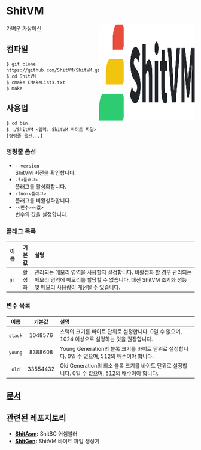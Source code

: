 # ShitVM
<img width=256 height=256 align="right" src="https://github.com/ShitVM/ShitVM/blob/master/docs/logo/ShitVM.svg">

가벼운 가상머신

## 컴파일
```
$ git clone https://github.com/ShitVM/ShitVM.git
$ cd ShitVM
$ cmake CMakeLists.txt
$ make
```

## 사용법
```
$ cd bin
$ ./ShitVM <입력: ShitVM 바이트 파일> [명령줄 옵션...]
```

### 명령줄 옵션
- `--version`<br>ShitVM 버전을 확인합니다.
- `-f<플래그>`<br>플래그를 활성화합니다.
- `-fno-<플래그>`<br>플래그를 비활성화합니다.
- `-<변수>=<값>`<br>변수의 값을 설정합니다.

### 플래그 목록
|이름|기본값|설명|
|:-:|:-:|:-|
|`gc`|활성화|관리되는 메모리 영역을 사용할지 설정합니다. 비활성화 할 경우 관리되는 메모리 영역에 메모리를 할당할 수 없습니다. 대신 ShitVM 초기화 성능 및 메모리 사용량이 개선될 수 있습니다.|

### 변수 목록
|이름|기본값|설명|
|:-:|:-:|:-|
|`stack`|1048576|스택의 크기를 바이트 단위로 설정합니다. 0일 수 없으며, 1024 이상으로 설정하는 것을 권장합니다.|
|`young`|8388608|Young Generation의 블록 크기를 바이트 단위로 설정합니다. 0일 수 없으며, 512의 배수여야 합니다.|
|`old`|33554432|Old Generation의 최소 블록 크기를 바이트 단위로 설정합니다. 0일 수 없으며, 512의 배수여야 합니다.|

## [문서](https://github.com/ShitVM/ShitVM/tree/master/docs)

## 관련된 레포지토리
- **[ShitAsm](https://github.com/ShitVM/ShitAsm):** ShitBC 어셈블러
- **[ShitGen](https://github.com/ShitVM/ShitGen):** ShitVM 바이트 파일 생성기